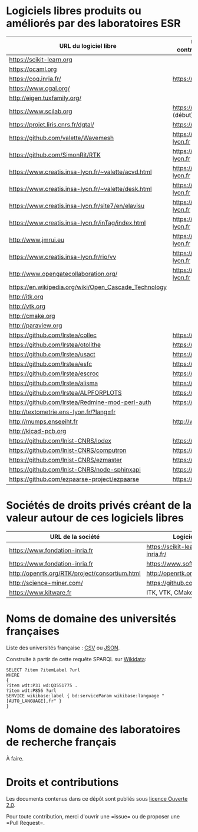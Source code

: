 # Logiciels libres produits ou améliorés par des laboratoires ESR

| URL du logiciel libre                                   | URL du labo contributeur principal |
|---------------------------------------------------------|------------------------------------|
| <https://scikit-learn.org>                              |                                    |
| <https://ocaml.org>                                     |                                    |
| <https://coq.inria.fr/>                                 | <https://www.inria.fr/>            |
| <https://www.cgal.org/>                                 |                                    |
| <http://eigen.tuxfamily.org/>                           |                                    |
| <https://www.scilab.org>                                | <https://www.inria.fr/> (début)    |
| <https://projet.liris.cnrs.fr/dgtal/>                   | <https://liris.cnrs.fr/>           |
| <https://github.com/valette/Wavemesh>                   | <https://www.creatis.insa-lyon.fr> |
| <https://github.com/SimonRit/RTK>                       | <https://www.creatis.insa-lyon.fr> |
| <https://www.creatis.insa-lyon.fr/~valette/acvd.html>   | <https://www.creatis.insa-lyon.fr> |
| <https://www.creatis.insa-lyon.fr/~valette/desk.html>   | <https://www.creatis.insa-lyon.fr> |
| <https://www.creatis.insa-lyon.fr/site7/en/elavisu>     | <https://www.creatis.insa-lyon.fr> |
| <https://www.creatis.insa-lyon.fr/inTag/index.html>     | <https://www.creatis.insa-lyon.fr> |
| <http://www.jmrui.eu>                                   | <https://www.creatis.insa-lyon.fr> |
| <https://www.creatis.insa-lyon.fr/rio/vv>               | <https://www.creatis.insa-lyon.fr> |
| <http://www.opengatecollaboration.org/>                 | <https://www.creatis.insa-lyon.fr> |
| <https://en.wikipedia.org/wiki/Open_Cascade_Technology> |                                    |
| <http://itk.org>                                        |                                    |
| <http://vtk.org>                                        |                                    |
| <http://cmake.org>                                      |                                    |
| <http://paraview.org>                                   |                                    |
| <https://github.com/Irstea/collec>                      | <https://www.irstea.fr>            |
| <https://github.com/Irstea/otolithe>                    | <https://www.irstea.fr>            |
| <https://github.com/Irstea/usact>                       | <https://www.irstea.fr>            |
| <https://github.com/Irstea/esfc>                        | <https://www.irstea.fr>            |
| <https://github.com/Irstea/escroc>                      | <https://www.irstea.fr>            |
| <https://github.com/Irstea/alisma>                      | <https://www.irstea.fr>            |
| <https://github.com/Irstea/ALPFORPLOTS>                 | <https://www.irstea.fr>            |
| <https://github.com/Irstea/Redmine-mod-perl-auth>       | <https://www.irstea.fr>            |
| <http://textometrie.ens-lyon.fr/?lang=fr>               |                                    |
| <http://mumps.enseeiht.fr>                              | <http://www.enseeiht.fr>           |
| <http://kicad-pcb.org>                                  |                                    |
| <https://github.com/Inist-CNRS/lodex>                   | <https://www.inist.fr/>            |
| <https://github.com/Inist-CNRS/computron>               | <https://www.inist.fr/>            |
| <https://github.com/Inist-CNRS/ezmaster>                | <https://www.inist.fr/>            |
| <https://github.com/Inist-CNRS/node-sphinxapi>          | <https://www.inist.fr/>            |
| <https://github.com/ezpaarse-project/ezpaarse>          | <https://www.inist.fr/>            |

# Sociétés de droits privés créant de la valeur autour de ces logiciels libres 

| URL de la société                                | Logiciels libres                           |
|--------------------------------------------------|--------------------------------------------|
| <https://www.fondation-inria.fr>                 | <https://scikit-learn.fondation-inria.fr/> |
| <https://www.fondation-inria.fr>                 | <https://www.softwareheritage.org/>        |
| <http://openrtk.org/RTK/project/consortium.html> | <http://openrtk.org>                       |
| <http://science-miner.com/>                      | <https://github.com/kermitt2/grobid>       |
| <https://www.kitware.fr>                         | ITK, VTK, CMake, Paraview                  |

# Noms de domaine des universités françaises

Liste des universités française : [CSV](universites-francaises.csv) ou [JSON](universites-francaises.json).

Construite à partir de cette requête SPARQL sur [Wikidata](https://query.wikidata.org/):

    SELECT ?item ?itemLabel ?url
    WHERE
    {
    ?item wdt:P31 wd:Q3551775 .
    ?item wdt:P856 ?url
    SERVICE wikibase:label { bd:serviceParam wikibase:language "[AUTO_LANGUAGE],fr" }
    }

# Noms de domaine des laboratoires de recherche français

À faire.

# Droits et contributions	

Les documents contenus dans ce dépôt sont publiés sous [licence Ouverte 2.0](LICENSE.txt).

Pour toute contribution, merci d'ouvrir une =issue= ou de proposer une
=Pull Request=.

